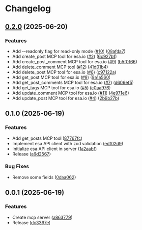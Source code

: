 # Changelog

## [0.2.0](https://github.com/koki-develop/esa-mcp-server/compare/v0.1.0...v0.2.0) (2025-06-20)


### Features

* Add --readonly flag for read-only mode ([#10](https://github.com/koki-develop/esa-mcp-server/issues/10)) ([08afda7](https://github.com/koki-develop/esa-mcp-server/commit/08afda7884611ffeabf58844257438b999c958a3))
* Add create_post MCP tool for esa.io ([#2](https://github.com/koki-develop/esa-mcp-server/issues/2)) ([6c927b1](https://github.com/koki-develop/esa-mcp-server/commit/6c927b1c4a11817952a99e046b4596175aab8c50))
* Add create_post_comment MCP tool for esa.io ([#9](https://github.com/koki-develop/esa-mcp-server/issues/9)) ([b5f0f66](https://github.com/koki-develop/esa-mcp-server/commit/b5f0f668d6ec74ed16410911cf3d1aa7b838a579))
* Add delete_comment MCP tool ([#12](https://github.com/koki-develop/esa-mcp-server/issues/12)) ([41d01b4](https://github.com/koki-develop/esa-mcp-server/commit/41d01b4e127f6734126221a631cc4659f466c010))
* Add delete_post MCP tool for esa.io ([#6](https://github.com/koki-develop/esa-mcp-server/issues/6)) ([c97122a](https://github.com/koki-develop/esa-mcp-server/commit/c97122ad0da5fc09f65099af16017d0b0e98661b))
* Add get_post MCP tool for esa.io ([#8](https://github.com/koki-develop/esa-mcp-server/issues/8)) ([9a1a560](https://github.com/koki-develop/esa-mcp-server/commit/9a1a560a9e09bd5afa6177c2df9ce8f2af09b8e4))
* Add get_post_comments MCP tool for esa.io ([#7](https://github.com/koki-develop/esa-mcp-server/issues/7)) ([d606ef5](https://github.com/koki-develop/esa-mcp-server/commit/d606ef5ee0034fbcafa4e8dd3ed71a0fdda06ed8))
* Add get_tags MCP tool for esa.io ([#5](https://github.com/koki-develop/esa-mcp-server/issues/5)) ([c0aa976](https://github.com/koki-develop/esa-mcp-server/commit/c0aa9762858524574787551246be63df2e929c3e))
* Add update_comment MCP tool for esa.io ([#11](https://github.com/koki-develop/esa-mcp-server/issues/11)) ([4e971e6](https://github.com/koki-develop/esa-mcp-server/commit/4e971e6d22dbb68fb9127abadb0640fc4525f4a8))
* Add update_post MCP tool for esa.io ([#4](https://github.com/koki-develop/esa-mcp-server/issues/4)) ([2b9b27b](https://github.com/koki-develop/esa-mcp-server/commit/2b9b27b8a1f5fda09d7e5796e71a429fb2e83d60))

## 0.1.0 (2025-06-19)


### Features

* Add get_posts MCP tool ([87767fc](https://github.com/koki-develop/esa-mcp-server/commit/87767fc10816cd5da7da3e10a00fd31706e4b1e0))
* Implement esa API client with zod validation ([edf02d9](https://github.com/koki-develop/esa-mcp-server/commit/edf02d9709edb3d15c552e2f6ff9ab4cf815ff2f))
* Initialize esa API client in server ([1a2aabf](https://github.com/koki-develop/esa-mcp-server/commit/1a2aabf7294e4a1902191827da2f76fdd4d8ac3e))
* Release ([a6d2567](https://github.com/koki-develop/esa-mcp-server/commit/a6d2567d9a3ecb9b6fb0b3f769eeac2fdafcff62))


### Bug Fixes

* Remove some fields ([0daa062](https://github.com/koki-develop/esa-mcp-server/commit/0daa06283d68351b2fb6a5916c98e6272f7d1cf7))

## 0.0.1 (2025-06-19)


### Features

* Create mcp server ([a863779](https://github.com/koki-develop/mcp-server-template/commit/a86377978063360980a5fba45bff1c95cefe334d))
* Release ([dc3397e](https://github.com/koki-develop/mcp-server-template/commit/dc3397e7dba034ecc4bbfe96f53470f1ec59a1fb))
